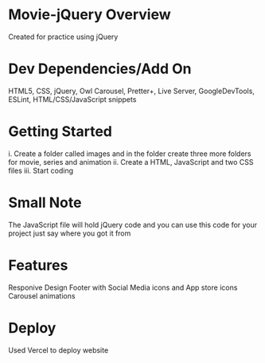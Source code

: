 # Movie-jQuery Overview
Created for practice using jQuery
# Dev Dependencies/Add On
HTML5, CSS, jQuery, Owl Carousel, Pretter+, Live Server, GoogleDevTools, ESLint, HTML/CSS/JavaScript snippets
# Getting Started
i. Create a folder called images and in the folder create three more folders for movie, series and animation
ii. Create a HTML, JavaScript and two CSS files
iii. Start coding
# Small Note
The JavaScript file will hold jQuery code and you can use this code for your project just say where you got it from
# Features
Responive Design
Footer with Social Media icons and App store icons
Carousel animations
# Deploy
Used Vercel to deploy website
